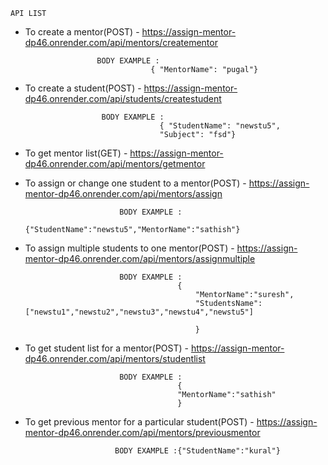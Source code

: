 
    API LIST

* To create a mentor(POST) - https://assign-mentor-dp46.onrender.com/api/mentors/creatementor

                      BODY EXAMPLE : 
                                  { "MentorName": "pugal"}


* To create a student(POST) - https://assign-mentor-dp46.onrender.com/api/students/createstudent

                       BODY EXAMPLE : 
                                    { "StudentName": "newstu5",
                                    "Subject": "fsd"}



* To get mentor list(GET) - https://assign-mentor-dp46.onrender.com/api/mentors/getmentor



* To assign or change one student to a mentor(POST) - https://assign-mentor-dp46.onrender.com/api/mentors/assign

                           BODY EXAMPLE :
                                        {"StudentName":"newstu5","MentorName":"sathish"}    




* To assign multiple students to one mentor(POST) - https://assign-mentor-dp46.onrender.com/api/mentors/assignmultiple

                           BODY EXAMPLE :
                                        {
                                            "MentorName":"suresh",
                                            "StudentsName":["newstu1","newstu2","newstu3","newstu4","newstu5"]
 
                                            } 


* To get student list for a mentor(POST) - https://assign-mentor-dp46.onrender.com/api/mentors/studentlist

                           BODY EXAMPLE :
                                        {
                                        "MentorName":"sathish"
                                        }


* To get previous mentor for a particular student(POST) - https://assign-mentor-dp46.onrender.com/api/mentors/previousmentor

                          BODY EXAMPLE :{"StudentName":"kural"}
